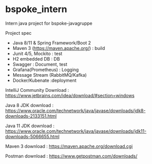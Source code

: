 # bspoke_intern
Intern java project for bspoke-javagruppe

Project spec
- Java 8/11 & Spring Framework/Boot 2 
- Maven 3 (https://maven.apache.org/) : build
- Junit 4/5, Mockito : test
- H2 embedded DB : DB
- Swagger : Document, test
- Grafana(Prometheus) : Logging
- Message Stream (RabbitMQ/Kafka)
- Docker/Kubenate :deployment

IntelliJ Community Download : https://www.jetbrains.com/idea/download/#section=windows

Java 8 JDK download : https://www.oracle.com/technetwork/java/javase/downloads/jdk8-downloads-2133151.html

Java 11 JDK download : https://www.oracle.com/technetwork/java/javase/downloads/jdk11-downloads-5066655.html

Maven 3 download : https://maven.apache.org/download.cgi

Postman download : https://www.getpostman.com/downloads/
